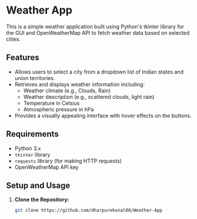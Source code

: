# Weather App

This is a simple weather application built using Python's tkinter library for the GUI and OpenWeatherMap API to fetch weather data based on selected cities.

## Features

- Allows users to select a city from a dropdown list of Indian states and union territories.
- Retrieves and displays weather information including:
  - Weather climate (e.g., Clouds, Rain)
  - Weather description (e.g., scattered clouds, light rain)
  - Temperature in Celsius
  - Atmospheric pressure in hPa
- Provides a visually appealing interface with hover effects on the buttons.

## Requirements

- Python 3.x
- `tkinter` library
- `requests` library (for making HTTP requests)
- OpenWeatherMap API key

## Setup and Usage

1. **Clone the Repository:**
   ```bash
   git clone https://github.com/dharpurekunal08/Weather-App
